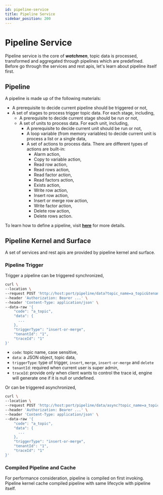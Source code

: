 ```yaml
---
id: pipeline-service  
title: Pipeline Service  
sidebar_position: 200
---
```


# Pipeline Service

Pipeline service is the core of **_watchmen_**, topic data is processed, transformed and aggregated through pipelines which are predefined.
Before go through the services and rest apis, let's learn about pipeline itself first.

## Pipeline

A pipeline is made up of the following materials:

- A prerequisite to decide current pipeline should be triggered or not,
- A set of stages to process trigger topic data. For each stage, including,
	- A prerequisite to decide current stage should be run or not,
	- A set of units to process data. For each unit, including,
		- A prerequisite to decide current unit should be run or not,
		- A loop variable (from memory variables) to decide current unit is process a list or a single data,
		- A set of actions to process data. There are different types of actions are built-in:
			- Alarm action,
			- Copy to variable action,
			- Read row action,
			- Read rows action,
			- Read factor action,
			- Read factors action,
			- Exists action,
			- Write row action,
			- Insert row action,
			- Insert or merge row action,
			- Write factor action,
			- Delete row action,
			- Delete rows action.

To learn how to define a pipeline, visit **[here](../web-client/admin/pipeline)** for more details.

## Pipeline Kernel and Surface

A set of services and rest apis are provided by pipeline kernel and surface.

### Pipeline Trigger

Trigger a pipeline can be triggered synchronized,

```bash title="synchronized"
curl \
--location \ 
--request POST 'http://host:port/pipeline/data?topic_name=a_topic&tenant_id=1' \
--header 'Authorization: Bearer ...' \
--header 'Content-Type: application/json' \
--data-raw '{
    "code": "a_topic",
    "data": {
      ...
    },
    "triggerType": "insert-or-merge",
    "tenantId": "1",
    "traceId": "1"
}'
```

- `code`: topic name, case sensitive,
- `data`: a JSON object, topic data,
- `triggerType`: type of trigger, `insert`, `merge`, `insert-or-merge` and `delete`
- `tenantId`: required when current user is super admin,
- `traceId`: provide only when client wants to control the trace id, engine will generate one if it is null or undefined.

Or can be triggered asynchronized,

```bash title="asynchronized"
curl \
--location \ 
--request POST 'http://host:port/pipeline/data/async?topic_name=a_topic&tenant_id=1' \
--header 'Authorization: Bearer ...' \
--header 'Content-Type: application/json' \
--data-raw '{
    "code": "a_topic",
    "data": {
      ...
    },
    "triggerType": "insert-or-merge",
    "tenantId": "1",
    "traceId": "1"
}'
```

### Compiled Pipeline and Cache

For performance consideration, pipeline is compiled on first invoking. Pipeline kernel cache compiled pipeline with same lifecycle with
pipeline itself.


